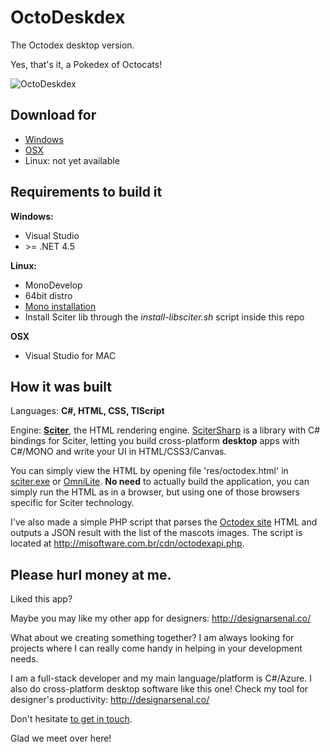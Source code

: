 ﻿# OctoDeskdex

The Octodex desktop version.

Yes, that's it, a Pokedex of Octocats!

![OctoDeskdex](https://github.com/midiway/OctoDeskdex_Desktop/raw/master/octodeskdex.gif)


## Download for

- [Windows](https://www.dropbox.com/s/tz7roypz9ul6ghe/OctoDeskdexWin.zip?raw=1)
- [OSX](https://www.dropbox.com/s/96gnkldoynprspg/OctoDeskdexOSX.zip?raw=1)
- Linux: not yet available

## Requirements to build it

**Windows:**

- Visual Studio
- &gt;= .NET 4.5

**Linux:**

- MonoDevelop
- 64bit distro
- [Mono installation](http://www.mono-project.com/docs/getting-started/install/linux/)
- Install Sciter lib through the *install-libsciter.sh* script inside this repo

**OSX**

- Visual Studio for MAC

## How it was built

Languages: **C#, HTML, CSS, TIScript**

Engine: **[Sciter](https://sciter.com/)**, the HTML rendering engine. [SciterSharp](https://github.com/MISoftware/SciterSharp) is a library with C# bindings for Sciter, letting you build cross-platform **desktop** apps with C#/MONO and write your UI in HTML/CSS3/Canvas.

You can simply view the HTML by opening file 'res/octodex.html' in [sciter.exe](https://github.com/c-smile/sciter-sdk/blob/master/bin/32/sciter.exe) or [OmniLite](https://github.com/MISoftware/OmniLite). **No need** to actually build the application, you can simply run the HTML as in a browser, but using one of those browsers specific for Sciter technology.

I've also made a simple PHP script that parses the [Octodex site](https://octodex.github.com/) HTML and outputs a JSON result with the list of the mascots images. The script is located at http://misoftware.com.br/cdn/octodexapi.php.

## Please hurl money at me.

Liked this app?

Maybe you may like my other app for designers: http://designarsenal.co/

What about we creating something together? I am always looking for projects where I can really come handy in helping in your development needs.

I am a full-stack developer and my main language/platform is C#/Azure. I also do cross-platform desktop software like this one! Check my tool for designer's productivity: http://designarsenal.co/

Don't hesitate [to get in touch](http://misoftware.com.br/Home/Services).

Glad we meet over here!